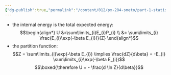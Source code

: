 ```yaml
---
{"dg-publish":true,"permalink":"/content/012/px-284-smeto/part-1-statistical-mechanics/e-single-particle-partition-function/px-284-e1a-internal-energy/","noteIcon":"1","created":"2025-08-27T13:15:25.010+01:00","updated":"2024-12-23T22:04:28.000+00:00"}
---
```


- the internal energy is the total expected energy:
$$\begin{align*}
	U &=\sum\limits_{i}E_{i}P_{i} \\
	&= \sum\limits_{i} \frac{E_{i}\exp(-\beta E_{i})}{Z} 
\end{align*}$$
- the partition function:
$$Z = \sum\limits_{i}\exp(-\beta E_{i}) \implies \frac{dZ}{d\beta} = -E_{i}  \sum\limits_{i}\exp(-\beta E_{i})$$
$$\boxed{\therefore U = - \frac{d \ln Z}{d\beta}}$$
